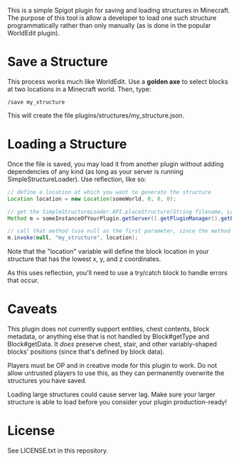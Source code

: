 This is a simple Spigot plugin for saving and loading structures in Minecraft. The purpose of this tool is allow a developer to load one such structure programmatically rather than only manually (as is done in the popular WorldEdit plugin).

# Save a Structure

This process works much like WorldEdit. Use a **golden axe** to select blocks at two locations in a Minecraft world. Then, type:

```code
/save my_structure
```

This will create the file plugins/structures/my_structure.json.

# Loading a Structure

Once the file is saved, you may load it from another plugin without adding dependencies of any kind (as long as your server is running SimpleStructureLoader). Use reflection, like so:

```Java
// define a location at which you want to generate the structure
Location location = new Location(someWorld, 0, 0, 0);

// get the SimpleStructureLoader.API.placeStructure(String filename, Location location) method
Method m = someInstanceOfYourPlugin.getServer().getPluginManager().getPlugin("SimpleStructureLoader").getClass().getDeclaredClasses()[0].getDeclaredMethod("placeStructure", String.class, Location.class);

// call that method (use null as the first parameter, since the method is static)
m.invoke(null, "my_structure", location);
```

Note that the "location" variable will define the block location in your structure that has the lowest x, y, and z coordinates.

As this uses reflection, you'll need to use a try/catch block to handle errors that occur.

# Caveats

This plugin does not currently support entities, chest contents, block metadata, or anything else that is not handled by Block#getType and Block#getData. It *does* preserve chest, stair, and other variably-shaped blocks' positions (since that's defined by block data).

Players must be OP and in creative mode for this plugin to work. Do not allow untrusted players to use this, as they can permanently overwrite the structures you have saved.

Loading large structures could cause server lag. Make sure your larger structure is able to load before you consider your plugin production-ready!

# License

See LICENSE.txt in this repository.